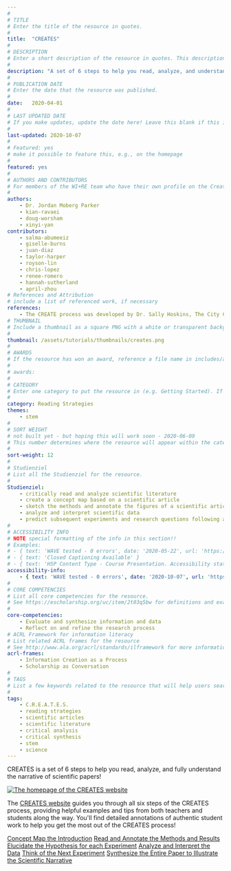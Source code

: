 ```yaml
---
#
# TITLE
# Enter the title of the resource in quotes.
#
title:  "CREATES"
#
# DESCRIPTION
# Enter a short description of the resource in quotes. This description will appear on the list page as a preview, but not on the tutorial/workshop itself.
#
description: "A set of 6 steps to help you read, analyze, and understand the narrative of scientific papers."
#
# PUBLICATION DATE
# Enter the date that the resource was published.
#
date:   2020-04-01
#
# LAST UPDATED DATE
# If you make updates, update the date here! Leave this blank if this is being published for the first time.
#
last-updated: 2020-10-07
#
# Featured: yes
# make it possible to feature this, e.g., on the homepage
#
featured: yes
#
# AUTHORS AND CONTRIBUTORS
# For members of the WI+RE team who have their own profile on the Creative Team page, enter the name as firstname-lastname (e.g. doug-worsham). For community partners who don't have their own profile on the WI+RE site, enter their name as Firstname Lastname (e.g. Gene Block). The names will appear in the order you enter them.
#
authors:
    - Dr. Jordan Moberg Parker
    - kian-ravaei
    - doug-worsham
    - xinyi-yan
contributors:
    - salma-abumeeiz
    - giselle-burns
    - juan-diaz
    - taylor-harper
    - royson-lin
    - chris-lopez
    - renee-romero
    - hannah-sutherland
    - april-zhou
# References and Attribution
# include a list of referenced work, if necessary
references:
    - The CREATE process was developed by Dr. Sally Hoskins, The City College of New York, Biology Department
# THUMBNAIL
# Include a thumbnail as a square PNG with a white or transparent background. Our standard dimensions are 250x250 px, but any size square will do. Thumbnails for tutorials go in /assets/tutorials/thumbnails/, and for workshops, /assets/workshops/thumbnails/.
#
thumbnail: /assets/tutorials/thumbnails/creates.png
#
# AWARDS
# If the resource has won an award, reference a file name in includes/awards/ without the .html. For example, if it was accepted to PRIMO, you would write "primo". If the award isn't in includes/awards, create a new award file!
#
# awards: 
#
# CATEGORY
# Enter one category to put the resource in (e.g. Getting Started). If you enter a category that doesn't already exist, a new category will be created on the WI+RE site.
#
category: Reading Strategies
themes: 
    - stem
#
# SORT WEIGHT
# not built yet - but hoping this will work soon - 2020-06-09
# This number determines where the resource will appear within the category. Larger numbers appear later within the category, and higher numbers appear earlier.
#
sort-weight: 12
#
# Studienziel
# List all the Studienziel for the resource.
#
Studienziel:
    - critically read and analyze scientific literature
    - create a concept map based on a scientific article
    - sketch the methods and annotate the figures of a scientific article
    - analyze and interpret scientific data
    - predict subsequent experiments and research questions following a scientific article
#
# ACCESSIBILITY INFO
# NOTE special formatting of the info in this section!!
# Examples:
# - { text: 'WAVE tested - 0 errors', date: '2020-05-22', url: 'https://wave.webaim.org/' }
# - { text: 'Closed Captioning Available' }
# - { text: 'H5P Content Type - Course Presentation. Accessibility status - Tested with no known problems', date: 'YYYY-MM-DD', url: 'https://h5p.org/documentation/installation/content-type-accessibility' }
accessibility-info:
    - { text: 'WAVE tested - 0 errors', date: '2020-10-07', url: 'https://wave.webaim.org/' }
#
# CORE COMPETENCIES
# List all core competencies for the resource.
# See https://escholarship.org/uc/item/2t03q5bw for definitions and examples of each core competency
#
core-competencies:
    - Evaluate and synthesize information and data
    - Reflect on and refine the research process
# ACRL Framework for information literacy
# List related ACRL frames for the resource
# See http://www.ala.org/acrl/standards/ilframework for more information
acrl-frames:
    - Information Creation as a Process
    - Scholarship as Conversation
#
# TAGS
# List a few keywords related to the resource that will help users search for it.
#
tags:
    - C.R.E.A.T.E.S.
    - reading strategies
    - scientific articles
    - scientific literature
    - critical analysis
    - critical synthesis
    - stem
    - science
---
```

<p>CREATES is a set of 6 steps to help you read, analyze, and fully understand the narrative of scientific papers!</p>

<div class="container">
    <div class="row">
        <div class="col-sm-12 col-md-10 col-lg-8 mx-auto">
            <div class="card" style="width: 100%;">
                <a href="https://uclalibrary.github.io/creates/" target="_blank"><img class="card-img-top" src="{{ '/assets/images/CREATES-site-sm.jpg' | relative_url }}" alt="The homepage of the CREATES website"></a>
            <div class="card-body">
            <p class="card-text">The <a href="https://uclalibrary.github.io/creates/index.html" target="_blank">CREATES website</a> guides you through all six steps of the CREATES process, providing helpful examples and tips from both teachers and students along the way. You'll find detailed annotations of authentic student work to help you get the most out of the CREATES process!</p>
                <div class="btn-group-vertical" role="group" aria-label="creates sections">
                    <a href="https://uclalibrary.github.io/creates/c/" target="_blank" class="btn btn-lg btn-primary">Concept Map the Introduction</a>
                    <a href="https://uclalibrary.github.io/creates/r/" target="_blank"  class="btn btn-lg btn-primary">Read and Annotate the Methods and Results</a>
                    <a href="https://uclalibrary.github.io/creates/e/" target="_blank" class="btn btn-lg btn-primary">Elucidate the Hypothesis for each Experiment</a>
                    <a href="https://uclalibrary.github.io/creates/a/" class="btn btn-lg btn-primary" target="_blank">Analyze and Interpret the Data</a>
                    <a href="https://uclalibrary.github.io/creates/te/" class="btn btn-lg btn-primary" target="_blank">Think of the Next Experiment</a>
                    <a href="https://uclalibrary.github.io/creates/s/" class="btn btn-lg btn-primary" target="_blank">Synthesize the Entire Paper to Illustrate the Scientific Narrative</a>
                </div>

  </div>
</div>
        </div>
    </div>
</div>
